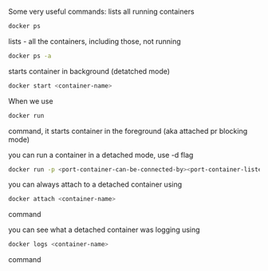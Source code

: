 Some very useful commands:
lists all running containers
```bash
docker ps 
```

lists - all the containers, including those, not running
```bash
docker ps -a
```

starts container in background (detatched mode)
```bash
docker start <container-name>
```

When we use 
```bash
docker run
```
command, it starts container in the foreground (aka attached pr blocking mode)

you can run a container in a detached mode, use -d flag

```bash
docker run -p <port-container-can-be-connected-by><port-container-listens-to> -d <container-name>
```

you can always attach to a detached container using 
```bash
docker attach <container-name>
```
command

you can see what a detached container was logging using
```bash
docker logs <container-name>
```
command

